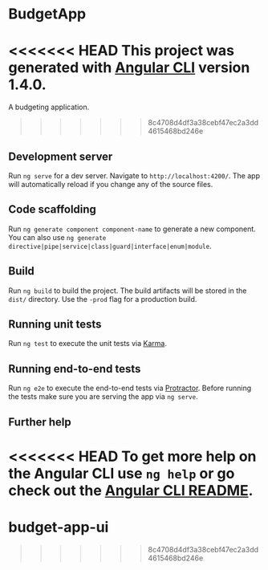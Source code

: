 # BudgetApp

<<<<<<< HEAD
This project was generated with [Angular CLI](https://github.com/angular/angular-cli) version 1.4.0.
=======
A budgeting application.
>>>>>>> 8c4708d4df3a38cebf47ec2a3dd4615468bd246e

## Development server

Run `ng serve` for a dev server. Navigate to `http://localhost:4200/`. The app will automatically reload if you change any of the source files.

## Code scaffolding

Run `ng generate component component-name` to generate a new component. You can also use `ng generate directive|pipe|service|class|guard|interface|enum|module`.

## Build

Run `ng build` to build the project. The build artifacts will be stored in the `dist/` directory. Use the `-prod` flag for a production build.

## Running unit tests

Run `ng test` to execute the unit tests via [Karma](https://karma-runner.github.io).

## Running end-to-end tests

Run `ng e2e` to execute the end-to-end tests via [Protractor](http://www.protractortest.org/).
Before running the tests make sure you are serving the app via `ng serve`.

## Further help

<<<<<<< HEAD
To get more help on the Angular CLI use `ng help` or go check out the [Angular CLI README](https://github.com/angular/angular-cli/blob/master/README.md).
=======
# budget-app-ui
>>>>>>> 8c4708d4df3a38cebf47ec2a3dd4615468bd246e
